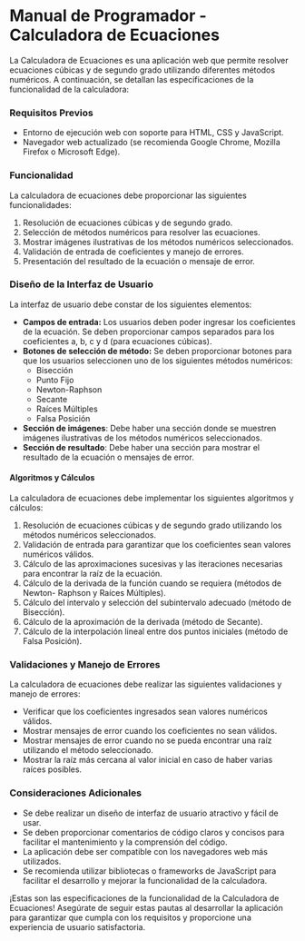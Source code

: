 # Manual de Programador - Calculadora de Ecuaciones
La Calculadora de Ecuaciones es una aplicación web que permite resolver ecuaciones cúbicas y de segundo grado utilizando diferentes métodos numéricos. A continuación, se detallan las especificaciones de la funcionalidad de la calculadora:

### Requisitos Previos
- Entorno de ejecución web con soporte para HTML, CSS y JavaScript.
- Navegador web actualizado (se recomienda Google Chrome, Mozilla Firefox o Microsoft Edge).

### Funcionalidad
La calculadora de ecuaciones debe proporcionar las siguientes funcionalidades:
1. Resolución de ecuaciones cúbicas y de segundo grado.
2. Selección de métodos numéricos para resolver las ecuaciones.
3. Mostrar imágenes ilustrativas de los métodos numéricos seleccionados.
4. Validación de entrada de coeficientes y manejo de errores.
5. Presentación del resultado de la ecuación o mensaje de error.

### Diseño de la Interfaz de Usuario
La interfaz de usuario debe constar de los siguientes elementos:
* **Campos de entrada:** Los usuarios deben poder ingresar los coeficientes de la ecuación. Se deben proporcionar campos separados para los coeficientes a, b, c y d (para ecuaciones cúbicas).
* **Botones de selección de método:** Se deben proporcionar botones para que los usuarios seleccionen uno de los siguientes métodos numéricos:
  - Bisección
  - Punto Fijo
  - Newton-Raphson
  - Secante
  - Raíces Múltiples
  - Falsa Posición
* **Sección de imágenes**: Debe haber una sección donde se muestren imágenes ilustrativas de los métodos numéricos seleccionados.
* **Sección de resultado**: Debe haber una sección para mostrar el resultado de la ecuación o mensajes de error.

#### Algoritmos y Cálculos
La calculadora de ecuaciones debe implementar los siguientes algoritmos y cálculos:
1. Resolución de ecuaciones cúbicas y de segundo grado utilizando los métodos numéricos seleccionados.
2. Validación de entrada para garantizar que los coeficientes sean valores numéricos válidos.
3. Cálculo de las aproximaciones sucesivas y las iteraciones necesarias para encontrar la raíz de la ecuación.
4. Cálculo de la derivada de la función cuando se requiera (métodos de Newton- Raphson y Raíces Múltiples).
5. Cálculo del intervalo y selección del subintervalo adecuado (método de Bisección).
6. Cálculo de la aproximación de la derivada (método de Secante).
7. Cálculo de la interpolación lineal entre dos puntos iniciales (método de Falsa
Posición).

### Validaciones y Manejo de Errores
La calculadora de ecuaciones debe realizar las siguientes validaciones y manejo de errores:
* Verificar que los coeficientes ingresados sean valores numéricos válidos.
* Mostrar mensajes de error cuando los coeficientes no sean válidos.
* Mostrar mensajes de error cuando no se pueda encontrar una raíz utilizando el método seleccionado.
* Mostrar la raíz más cercana al valor inicial en caso de haber varias raíces
posibles.

### Consideraciones Adicionales
* Se debe realizar un diseño de interfaz de usuario atractivo y fácil de usar.
* Se deben proporcionar comentarios de código claros y concisos para facilitar el mantenimiento y la comprensión del código.
* La aplicación debe ser compatible con los navegadores web más utilizados.
* Se recomienda utilizar bibliotecas o frameworks de JavaScript para facilitar el desarrollo y mejorar la funcionalidad de la calculadora.

¡Estas son las especificaciones de la funcionalidad de la Calculadora de Ecuaciones!
Asegúrate de seguir estas pautas al desarrollar la aplicación para garantizar que
cumpla con los requisitos y proporcione una experiencia de usuario satisfactoria.
